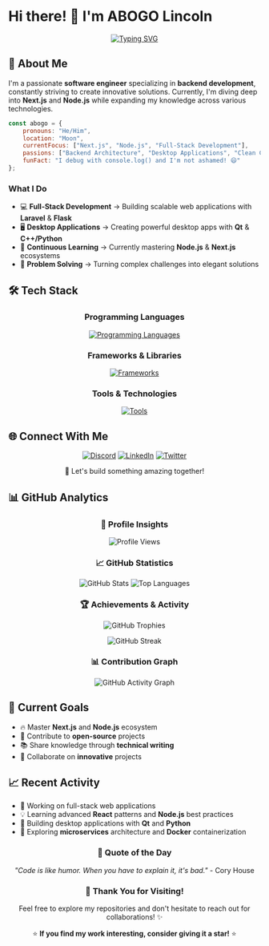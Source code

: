 # Hi there! 👋 I'm ABOGO Lincoln

<div align="center">
  
[![Typing SVG](https://readme-typing-svg.herokuapp.com?font=Fira+Code&weight=600&size=28&pause=1000&color=FF6B6B&center=true&vCenter=true&width=600&lines=Full-Stack+Developer;Backend+Specialist;Desktop+App+Developer;Always+Learning+New+Technologies)](https://git.io/typing-svg)

</div>

## 🚀 About Me

I'm a passionate **software engineer** specializing in **backend development**, constantly striving to create innovative solutions. Currently, I'm diving deep into **Next.js** and **Node.js** while expanding my knowledge across various technologies.

```javascript
const abogo = {
    pronouns: "He/Him",
    location: "Moon",
    currentFocus: ["Next.js", "Node.js", "Full-Stack Development"],
    passions: ["Backend Architecture", "Desktop Applications", "Clean Code"],
    funFact: "I debug with console.log() and I'm not ashamed! 😄"
};
```

### What I Do

- 💻 **Full-Stack Development** → Building scalable web applications with **Laravel** & **Flask**
- 🖥️ **Desktop Applications** → Creating powerful desktop apps with **Qt** & **C++/Python**
- 🌱 **Continuous Learning** → Currently mastering **Node.js** & **Next.js** ecosystems
- 🔧 **Problem Solving** → Turning complex challenges into elegant solutions

## 🛠️ Tech Stack

<div align="center">

### Programming Languages
[![Programming Languages](https://skillicons.dev/icons?i=c,cpp,python,javascript,html,css,php,bash,mysql&theme=dark)](https://skillicons.dev)

### Frameworks & Libraries  
[![Frameworks](https://skillicons.dev/icons?i=react,nodejs,expressjs,laravel,flask,fastapi,qt,bootstrap,tailwind,sass,materialui,mongodb,jquery&theme=dark)](https://skillicons.dev)

### Tools & Technologies
[![Tools](https://skillicons.dev/icons?i=git,github,vscode,docker,cmake,pycharm,phpstorm,wordpress,emacs,vim,figma,webpack,ubuntu,vercel&theme=dark)](https://skillicons.dev)

</div>

## 🌐 Connect With Me

<div align="center">

[![Discord](https://img.shields.io/badge/Discord-5865F2?style=for-the-badge&logo=discord&logoColor=white)](https://discord.com/users/abogolincoln)
[![LinkedIn](https://img.shields.io/badge/LinkedIn-0A66C2?style=for-the-badge&logo=linkedin&logoColor=white)](https://www.linkedin.com/in/abogonono)
[![Twitter](https://img.shields.io/badge/Twitter-1DA1F2?style=for-the-badge&logo=twitter&logoColor=white)](https://twitter.com/abogonono)

💬 Let's build something amazing together!

</div>

## 📊 GitHub Analytics

<div align="center">

### 👀 Profile Insights

![Profile Views](https://komarev.com/ghpvc/?username=abogo-nono&color=FF6B6B&style=for-the-badge&label=PROFILE+VIEWS)

### 📈 GitHub Statistics

![GitHub Stats](https://github-readme-stats.vercel.app/api?username=abogo-nono&show_icons=true&count_private=true&theme=radical&hide_border=true&bg_color=0D1117)
![Top Languages](https://github-readme-stats.vercel.app/api/top-langs/?username=abogo-nono&layout=compact&theme=radical&hide_border=true&bg_color=0D1117)

### 🏆 Achievements & Activity

![GitHub Trophies](https://github-profile-trophy.vercel.app/?username=abogo-nono&theme=radical&no-frame=true&row=1&column=6)

![GitHub Streak](https://streak-stats.demolab.com/?user=abogo-nono&theme=radical&hide_border=true&background=0D1117)

### 📊 Contribution Graph

![GitHub Activity Graph](https://github-readme-activity-graph.vercel.app/graph?username=abogo-nono&theme=redical&hide_border=true&bg_color=0D1117)

</div>

## 🎯 Current Goals

- 🔥 Master **Next.js** and **Node.js** ecosystem
- 🌟 Contribute to **open-source** projects
- 📚 Share knowledge through **technical writing**
- 🤝 Collaborate on **innovative** projects

## 📈 Recent Activity

- 🚀 Working on full-stack web applications
- 💡 Learning advanced **React** patterns and **Node.js** best practices
- 🔧 Building desktop applications with **Qt** and **Python**
- 📖 Exploring **microservices** architecture and **Docker** containerization

<div align="center">

### 💭 Quote of the Day

*"Code is like humor. When you have to explain it, it's bad."* - Cory House

### 🙏 Thank You for Visiting!

Feel free to explore my repositories and don't hesitate to reach out for collaborations! ✨

⭐ **If you find my work interesting, consider giving it a star!** ⭐

</div>

